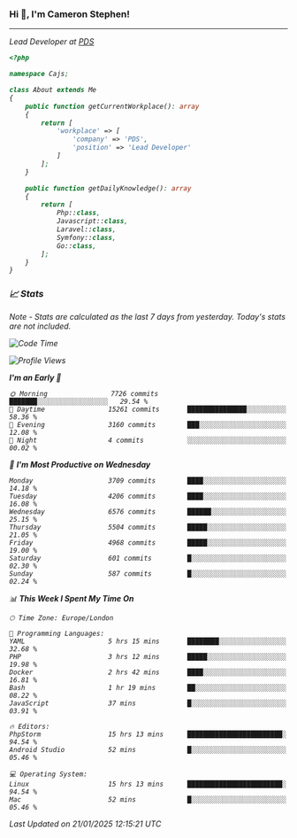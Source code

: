 ### Hi 👋, I'm Cameron Stephen!
<hr>
<p><em>Lead Developer at <a href="https://prindatasolutions.co.uk">PDS</a></p>


```php
<?php

namespace Cajs;

class About extends Me
{
    public function getCurrentWorkplace(): array
    {
        return [
            'workplace' => [
                'company' => 'PDS',
                'position' => 'Lead Developer'
            ]
        ];
    }

    public function getDailyKnowledge(): array
    {
        return [
            Php::class,
            Javascript::class,
            Laravel::class,
            Symfony::class,
            Go::class,
        ];
    }
}
```

### 📈 Stats
<p><em>Note - Stats are calculated as the last 7 days from yesterday. Today's stats are not included.</em></p>


<!--START_SECTION:waka-->
![Code Time](http://img.shields.io/badge/Code%20Time-4%2C206%20hrs%2031%20mins-blue)

![Profile Views](http://img.shields.io/badge/Profile%20Views-0-blue)

**I'm an Early 🐤** 

```text
🌞 Morning                7726 commits        ███████░░░░░░░░░░░░░░░░░░   29.54 % 
🌆 Daytime                15261 commits       ███████████████░░░░░░░░░░   58.36 % 
🌃 Evening                3160 commits        ███░░░░░░░░░░░░░░░░░░░░░░   12.08 % 
🌙 Night                  4 commits           ░░░░░░░░░░░░░░░░░░░░░░░░░   00.02 % 
```
📅 **I'm Most Productive on Wednesday** 

```text
Monday                   3709 commits        ████░░░░░░░░░░░░░░░░░░░░░   14.18 % 
Tuesday                  4206 commits        ████░░░░░░░░░░░░░░░░░░░░░   16.08 % 
Wednesday                6576 commits        ██████░░░░░░░░░░░░░░░░░░░   25.15 % 
Thursday                 5504 commits        █████░░░░░░░░░░░░░░░░░░░░   21.05 % 
Friday                   4968 commits        █████░░░░░░░░░░░░░░░░░░░░   19.00 % 
Saturday                 601 commits         █░░░░░░░░░░░░░░░░░░░░░░░░   02.30 % 
Sunday                   587 commits         █░░░░░░░░░░░░░░░░░░░░░░░░   02.24 % 
```


📊 **This Week I Spent My Time On** 

```text
🕑︎ Time Zone: Europe/London

💬 Programming Languages: 
YAML                     5 hrs 15 mins       ████████░░░░░░░░░░░░░░░░░   32.68 % 
PHP                      3 hrs 12 mins       █████░░░░░░░░░░░░░░░░░░░░   19.98 % 
Docker                   2 hrs 42 mins       ████░░░░░░░░░░░░░░░░░░░░░   16.81 % 
Bash                     1 hr 19 mins        ██░░░░░░░░░░░░░░░░░░░░░░░   08.22 % 
JavaScript               37 mins             █░░░░░░░░░░░░░░░░░░░░░░░░   03.91 % 

🔥 Editors: 
PhpStorm                 15 hrs 13 mins      ████████████████████████░   94.54 % 
Android Studio           52 mins             █░░░░░░░░░░░░░░░░░░░░░░░░   05.46 % 

💻 Operating System: 
Linux                    15 hrs 13 mins      ████████████████████████░   94.54 % 
Mac                      52 mins             █░░░░░░░░░░░░░░░░░░░░░░░░   05.46 % 
```


 Last Updated on 21/01/2025 12:15:21 UTC
<!--END_SECTION:waka-->
